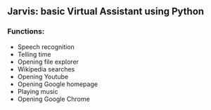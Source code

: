 ## Jarvis: basic Virtual Assistant using Python
### Functions:
- Speech recognition
- Telling time
- Opening file explorer
- Wikipedia searches
- Opening Youtube
- Opening Google homepage
- Playing music
- Opening Google Chrome
